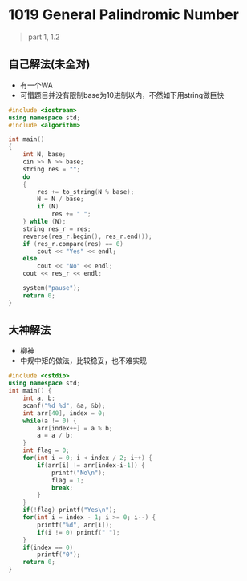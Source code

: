 # 1019 General Palindromic Number

> part 1, 1.2



## 自己解法(未全对)

- 有一个WA
- 可惜题目并没有限制base为10进制以内，不然如下用string做巨快

```c++
#include <iostream>
using namespace std;
#include <algorithm>

int main()
{
    int N, base;
    cin >> N >> base;
    string res = "";
    do
    {
        res += to_string(N % base);
        N = N / base;
        if (N)
            res += " ";
    } while (N);
    string res_r = res;
    reverse(res_r.begin(), res_r.end());
    if (res_r.compare(res) == 0)
        cout << "Yes" << endl;
    else
        cout << "No" << endl;
    cout << res_r << endl;

    system("pause");
    return 0;
}
```



## 大神解法

- 柳神
- 中规中矩的做法，比较稳妥，也不难实现

```c++
#include <cstdio>
using namespace std;
int main() {
	int a, b;
	scanf("%d %d", &a, &b);
	int arr[40], index = 0;
	while(a != 0) {
		arr[index++] = a % b;
		a = a / b;
	}
	int flag = 0;
	for(int i = 0; i < index / 2; i++) {
		if(arr[i] != arr[index-i-1]) {
			printf("No\n");
			flag = 1;
			break;
		}
	}
	if(!flag) printf("Yes\n");
	for(int i = index - 1; i >= 0; i--) {
		printf("%d", arr[i]);
		if(i != 0) printf(" ");
	}
	if(index == 0)
		printf("0");
	return 0;
}
```



